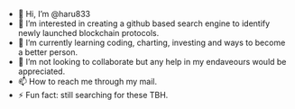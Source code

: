 - 👋 Hi, I’m @haru833
- 👀 I’m interested in creating a github based search engine to identify newly launched blockchain protocols.
- 🌱 I’m currently learning coding, charting, investing and ways to become a better person.
- 💞️ I’m not looking to collaborate but any help in my endaveours would be appreciated. 
- 📫 How to reach me through my mail.
- ⚡ Fun fact: still searching for these TBH.

<!---
haru833/haru833 is a ✨ special ✨ repository because its `README.md` (this file) appears on your GitHub profile.
You can click the Preview link to take a look at your changes.
--->
